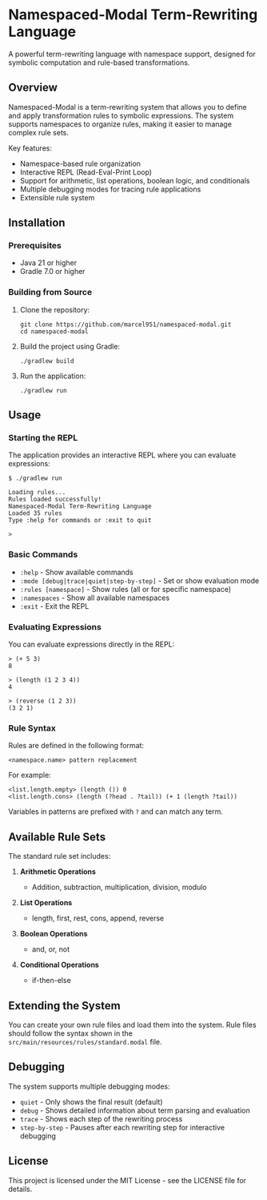 # Namespaced-Modal Term-Rewriting Language

A powerful term-rewriting language with namespace support, designed for symbolic computation and rule-based transformations.

## Overview

Namespaced-Modal is a term-rewriting system that allows you to define and apply transformation rules to symbolic expressions. The system supports namespaces to organize rules, making it easier to manage complex rule sets.

Key features:
- Namespace-based rule organization
- Interactive REPL (Read-Eval-Print Loop)
- Support for arithmetic, list operations, boolean logic, and conditionals
- Multiple debugging modes for tracing rule applications
- Extensible rule system

## Installation

### Prerequisites
- Java 21 or higher
- Gradle 7.0 or higher

### Building from Source
1. Clone the repository:
   ```
   git clone https://github.com/marcel951/namespaced-modal.git
   cd namespaced-modal
   ```

2. Build the project using Gradle:
   ```
   ./gradlew build
   ```

3. Run the application:
   ```
   ./gradlew run
   ```

## Usage

### Starting the REPL

The application provides an interactive REPL where you can evaluate expressions:

```
$ ./gradlew run

Loading rules...
Rules loaded successfully!
Namespaced-Modal Term-Rewriting Language
Loaded 35 rules
Type :help for commands or :exit to quit

>
```

### Basic Commands

- `:help` - Show available commands
- `:mode [debug|trace|quiet|step-by-step]` - Set or show evaluation mode
- `:rules [namespace]` - Show rules (all or for specific namespace)
- `:namespaces` - Show all available namespaces
- `:exit` - Exit the REPL

### Evaluating Expressions

You can evaluate expressions directly in the REPL:

```
> (+ 5 3)
8

> (length (1 2 3 4))
4

> (reverse (1 2 3))
(3 2 1)
```

### Rule Syntax

Rules are defined in the following format:

```
<namespace.name> pattern replacement
```

For example:
```
<list.length.empty> (length ()) 0
<list.length.cons> (length (?head . ?tail)) (+ 1 (length ?tail))
```

Variables in patterns are prefixed with `?` and can match any term.

## Available Rule Sets

The standard rule set includes:

1. **Arithmetic Operations**
   - Addition, subtraction, multiplication, division, modulo

2. **List Operations**
   - length, first, rest, cons, append, reverse

3. **Boolean Operations**
   - and, or, not

4. **Conditional Operations**
   - if-then-else

## Extending the System

You can create your own rule files and load them into the system. Rule files should follow the syntax shown in the `src/main/resources/rules/standard.modal` file.

## Debugging

The system supports multiple debugging modes:

- `quiet` - Only shows the final result (default)
- `debug` - Shows detailed information about term parsing and evaluation
- `trace` - Shows each step of the rewriting process
- `step-by-step` - Pauses after each rewriting step for interactive debugging

## License

This project is licensed under the MIT License - see the LICENSE file for details.
